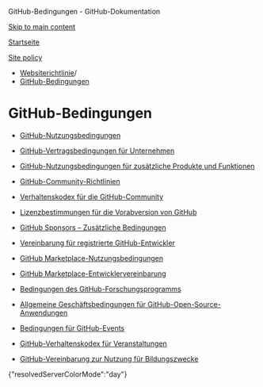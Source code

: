 GitHub-Bedingungen - GitHub-Dokumentation

[Skip to main content](#main-content)

[Startseite](/de)

[Site policy](/de/site-policy)

* [Websiterichtlinie](/de/site-policy)/
* [GitHub-Bedingungen](/de/site-policy/github-terms)

GitHub-Bedingungen
==========

* [GitHub-Nutzungsbedingungen](/de/site-policy/github-terms/github-terms-of-service)

* [GitHub-Vertragsbedingungen für Unternehmen](/de/site-policy/github-terms/github-corporate-terms-of-service)

* [GitHub-Nutzungsbedingungen für zusätzliche Produkte und Funktionen](/de/site-policy/github-terms/github-terms-for-additional-products-and-features)

* [GitHub-Community-Richtlinien](/de/site-policy/github-terms/github-community-guidelines)

* [Verhaltenskodex für die GitHub-Community](/de/site-policy/github-terms/github-community-code-of-conduct)

* [Lizenzbestimmungen für die Vorabversion von GitHub](/de/site-policy/github-terms/github-pre-release-license-terms)

* [GitHub Sponsors – Zusätzliche Bedingungen](/de/site-policy/github-terms/github-sponsors-additional-terms)

* [Vereinbarung für registrierte GitHub-Entwickler](/de/site-policy/github-terms/github-registered-developer-agreement)

* [GitHub Marketplace-Nutzungsbedingungen](/de/site-policy/github-terms/github-marketplace-terms-of-service)

* [GitHub Marketplace-Entwicklervereinbarung](/de/site-policy/github-terms/github-marketplace-developer-agreement)

* [Bedingungen des GitHub-Forschungsprogramms](/de/site-policy/github-terms/github-research-program-terms)

* [Allgemeine Geschäftsbedingungen für GitHub-Open-Source-Anwendungen](/de/site-policy/github-terms/github-open-source-applications-terms-and-conditions)

* [Bedingungen für GitHub-Events](/de/site-policy/github-terms/github-event-terms)

* [GitHub-Verhaltenskodex für Veranstaltungen](/de/site-policy/github-terms/github-event-code-of-conduct)

* [GitHub-Vereinbarung zur Nutzung für Bildungszwecke](/de/site-policy/github-terms/github-educational-use-agreement)

{"resolvedServerColorMode":"day"}
